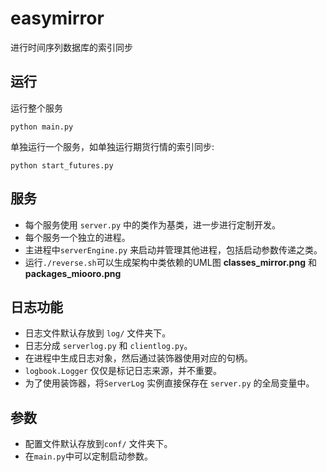 # easymirror
进行时间序列数据库的索引同步

## 运行
运行整个服务
```
python main.py
```

单独运行一个服务，如单独运行期货行情的索引同步:
```
python start_futures.py
```


## 服务
- 每个服务使用 ```server.py``` 中的类作为基类，进一步进行定制开发。
- 每个服务一个独立的进程。
- 主进程中```serverEngine.py``` 来启动并管理其他进程，包括启动参数传递之类。
- 运行```./reverse.sh```可以生成架构中类依赖的UML图 __classes_mirror.png__ 和 __packages_miooro.png__

## 日志功能
- 日志文件默认存放到 ```log/``` 文件夹下。
- 日志分成 ```serverlog.py``` 和 ```clientlog.py```。
- 在进程中生成日志对象，然后通过装饰器使用对应的句柄。
- ```logbook.Logger``` 仅仅是标记日志来源，并不重要。
- 为了使用装饰器，将```ServerLog``` 实例直接保存在 ```server.py``` 的全局变量中。

## 参数
- 配置文件默认存放到```conf/``` 文件夹下。
- 在```main.py```中可以定制启动参数。
